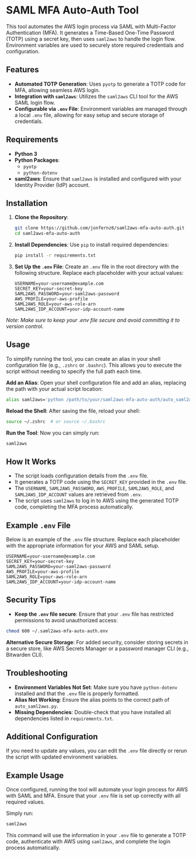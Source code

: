 # SAML MFA Auto-Auth Tool

This tool automates the AWS login process via SAML with Multi-Factor Authentication (MFA). It generates a Time-Based One-Time Password (TOTP) using a secret key, then uses `saml2aws` to handle the login flow. Environment variables are used to securely store required credentials and configuration.

## Features

- **Automated TOTP Generation**: Uses `pyotp` to generate a TOTP code for MFA, allowing seamless AWS login.
- **Integration with `saml2aws`**: Utilizes the `saml2aws` CLI tool for the AWS SAML login flow.
- **Configurable via `.env` File**: Environment variables are managed through a local `.env` file, allowing for easy setup and secure storage of credentials.

## Requirements

- **Python 3**
- **Python Packages**:
  - `pyotp`
  - `python-dotenv`
- **saml2aws**: Ensure that `saml2aws` is installed and configured with your Identity Provider (IdP) account.

## Installation

1. **Clone the Repository**:
   ```bash
   git clone https://github.com/jonfernz6/saml2aws-mfa-auto-auth.git
   cd saml2aws-mfa-auto-auth
   ```

2. **Install Dependencies**: Use `pip` to install required dependencies:
   ```bash
   pip install -r requirements.txt
   ```

3. **Set Up the `.env` File**: Create an `.env` file in the root directory with the following structure. Replace each placeholder with your actual values:

   ```plaintext
   USERNAME=your-username@example.com
   SECRET_KEY=your-secret-key
   SAML2AWS_PASSWORD=your-saml2aws-password
   AWS_PROFILE=your-aws-profile
   SAML2AWS_ROLE=your-aws-role-arn
   SAML2AWS_IDP_ACCOUNT=your-idp-account-name
   ```
_Note: Make sure to keep your .env file secure and avoid committing it to version control._

## Usage

To simplify running the tool, you can create an alias in your shell configuration file (e.g., `.zshrc` or `.bashrc`). This allows you to execute the script without needing to specify the full path each time.

**Add an Alias**: Open your shell configuration file and add an alias, replacing the path with your actual script location:

   ```bash
   alias saml2aws='python /path/to/your/saml2aws-mfa-auto-auth/auto_saml2aws.py'
   ```
**Reload the Shell**: After saving the file, reload your shell:

```bash
source ~/.zshrc  # or source ~/.bashrc
```

**Run the Tool**: Now you can simply run:

```bash
saml2aws
```

## How It Works
- The script loads configuration details from the `.env` file.
- It generates a TOTP code using the `SECRET_KEY` provided in the `.env` file.  
- The `USERNAME`, `SAML2AWS_PASSWORD`, `AWS_PROFILE`, `SAML2AWS_ROLE`, and `SAML2AWS_IDP_ACCOUNT` values are retrieved from `.env`.  
- The script uses `saml2aws` to log in to AWS using the generated TOTP code, completing the MFA process automatically.

## Example `.env` File
Below is an example of the `.env` file structure. Replace each placeholder with the appropriate information for your AWS and SAML setup.

```plaintext
USERNAME=your-username@example.com
SECRET_KEY=your-secret-key
SAML2AWS_PASSWORD=your-saml2aws-password
AWS_PROFILE=your-aws-profile
SAML2AWS_ROLE=your-aws-role-arn
SAML2AWS_IDP_ACCOUNT=your-idp-account-name
```

## Security Tips

- **Keep the `.env` file secure**: Ensure that your `.env` file has restricted permissions to avoid unauthorized access:

```bash
chmod 600 ~/.saml2aws-mfa-auto-auth.env
```

**Alternative Secure Storage**: For added security, consider storing secrets in a secure store, like AWS Secrets Manager or a password manager CLI (e.g., Bitwarden CLI).

## Troubleshooting

- **Environment Variables Not Set**: Make sure you have `python-dotenv` installed and that the `.env` file is properly formatted.
- **Alias Not Working**: Ensure the alias points to the correct path of `auto_saml2aws.py`.
- **Missing Dependencies**: Double-check that you have installed all dependencies listed in `requirements.txt`.


## Additional Configuration

If you need to update any values, you can edit the `.env` file directly or rerun the script with updated environment variables.

## Example Usage

Once configured, running the tool will automate your login process for AWS with SAML and MFA. Ensure that your `.env` file is set up correctly with all required values.

Simply run:
```bash
saml2aws
```
This command will use the information in your `.env` file to generate a TOTP code, authenticate with AWS using `saml2aws`, and complete the login process automatically.














